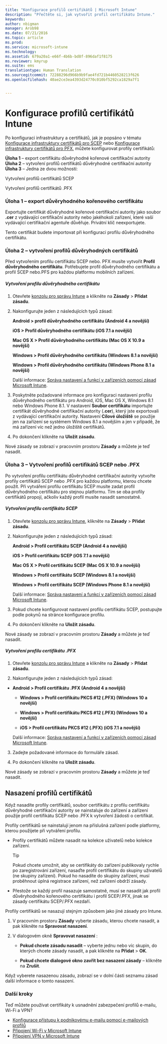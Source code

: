 ```yaml
---
title: "Konfigurace profilů certifikátů | Microsoft Intune"
description: "Přečtěte si, jak vytvořit profil certifikátu Intune."
keywords: 
author: nbigman
manager: Arob98
ms.date: 07/21/2016
ms.topic: article
ms.prod: 
ms.service: microsoft-intune
ms.technology: 
ms.assetid: 679a20a1-e66f-4b6b-bd8f-896daf1f8175
ms.reviewer: kmyrup
ms.suite: ems
translationtype: Human Translation
ms.sourcegitcommit: 72288296d966b9b9fae4fd721b4460528213f626
ms.openlocfilehash: 40ae2ce3ea4393d24770c010bf5292ca1829a7f1


---
```


# Konfigurace profilů certifikátů Intune
Po konfiguraci infrastruktury a certifikátů, jak je popsáno v tématu [Konfigurace infrastruktury certifikátů pro SCEP](configure-certificate-infrastructure-for-scep.md) nebo [Konfigurace infrastruktury certifikátů pro PFX](configure-certificate-infrastructure-for-pfx.md), můžete konfigurovat profily certifikátů:

**Úloha 1** – export certifikátu důvěryhodné kořenové certifikační autority **Úloha 2** – vytvoření profilů certifikátů důvěryhodné certifikační autority **Úloha 3** – Jedna ze dvou možností:

Vytvoření profilů certifikátů SCEP

Vytvoření profilů certifikátů .PFX

### Úloha 1 – export důvěryhodného kořenového certifikátu
Exportujte certifikát důvěryhodné kořenové certifikační autority jako soubor **.cer** z vydávající certifikační autority nebo jakéhokoli zařízení, které vaší vydávající certifikační agentuře důvěřuje. Privátní klíč neexportujete.

Tento certifikát budete importovat při konfiguraci profilu důvěryhodného certifikátu.

### Úloha 2 – vytvoření profilů důvěryhodných certifikátů
Před vytvořením profilu certifikátu SCEP nebo. PFX musíte vytvořit **Profil důvěryhodného certifikátu**. Potřebujete profil důvěryhodného certifikátu a profil SCEP nebo.PFS pro každou platformu mobilních zařízení.

##### Vytvoření profilu důvěryhodného certifikátu

1.  Otevřete [konzolu pro správu Intune](https://manage.microsoft.com) a klikněte na **Zásady** &gt; **Přidat zásadu**.

2.  Nakonfigurujte jeden z následujících typů zásad:

    **Android &gt; profil důvěryhodného certifikátu (Android 4 a novější)**

    **iOS &gt; Profil důvěryhodného certifikátu (iOS 7.1 a novější)**

    **Mac OS X &gt; Profil důvěryhodného certifikátu (Mac OS X 10.9 a novější)**

    **Windows &gt; Profil důvěryhodného certifikátu (Windows 8.1 a novější)**

    **Windows &gt; Profil důvěryhodného certifikátu (Windows Phone 8.1 a novější)**

    Další informace: [Správa nastavení a funkcí v zařízeních pomocí zásad Microsoft Intune](manage-settings-and-features-on-your-devices-with-microsoft-intune-policies.md).

3.  Poskytněte požadované informace pro konfiguraci nastavení profilu důvěryhodného certifikátu pro Android, iOS, Mac OS X, Windows 8.1 nebo Windows Phone 8.1. V nastavení **Soubor certifikátu** importujte certifikát důvěryhodné certifikační autority (**.cer**), který jste exportovali z vydávající certifikační autority. Nastavení **Cílové úložiště** se použije jen na zařízení se systémem Windows 8.1 a novějším a jen v případě, že má zařízení víc než jedno úložiště certifikátů.


4.  Po dokončení klikněte na **Uložit zásadu**.

Nové zásady se zobrazí v pracovním prostoru **Zásady** a můžete je teď nasadit.

### Úloha 3 – Vytvoření profilů certifikátů SCEP nebo .PFX
Po vytvoření profilu certifikátu důvěryhodné certifikační autority vytvořte profily certifikátů SCEP nebo .PFX pro každou platformu, kterou chcete použít. Při vytváření profilu certifikátu SCEP musíte zadat profil důvěryhodného certifikátu pro stejnou platformu. Tím se oba profily certifikátů propojí, ačkoliv každý profil musíte nasadit samostatně.

##### Vytvoření profilu certifikátu SCEP

1.  Otevřete [konzolu pro správu Intune](https://manage.microsoft.com), klikněte na **Zásady** &gt; **Přidat zásadu**.

2.  Nakonfigurujte jeden z následujících typů zásad:

    **Android &gt; Profil certifikátu SCEP (Android 4 a novější)**

    **iOS &gt; Profil certifikátu SCEP (iOS 7.1 a novější)**

    **Mac OS X &gt; Profil certifikátu SCEP (Mac OS X 10.9 a novější)**

    **Windows &gt; Profil certifikátu SCEP (Windows 8.1 a novější)**

    **Windows &gt; Profil certifikátu SCEP (Windows Phone 8.1 a novější)**

    Další informace: [Správa nastavení a funkcí v zařízeních pomocí zásad Microsoft Intune](manage-settings-and-features-on-your-devices-with-microsoft-intune-policies.md).

3.  Pokud chcete konfigurovat nastavení profilu certifikátu SCEP, postupujte podle pokynů na stránce konfigurace profilu.

4.  Po dokončení klikněte na **Uložit zásadu**.

Nové zásady se zobrazí v pracovním prostoru **Zásady** a můžete je teď nasadit.

##### Vytvoření profilu certifikátu .PFX

1.  Otevřete [konzolu pro správu Intune](https://manage.microsoft.com) a klikněte na **Zásady** &gt; **Přidat zásadu**.

2.  Nakonfigurujte jeden z následujících typů zásad:



-   **Android &gt; Profil certifikátu .PFX (Android 4 a novější)**

    -   **Windows &gt; Profil certifikátu PKCS #12 (.PFX)  (Windows 10 a novější)**

    -   **Windows &gt; Profil certifikátu PKCS #12 (.PFX)  (Windows 10 a novější)**

    -    **iOS > Profil certifikátu PKCS #12 (.PFX) (iOS 7.1 a novější)**    

    Další informace: [Správa nastavení a funkcí v zařízeních pomocí zásad Microsoft Intune](manage-settings-and-features-on-your-devices-with-microsoft-intune-policies.md).

3.  Zadejte požadované informace do formuláře zásad.

4.  Po dokončení klikněte na **Uložit zásadu**.

Nové zásady se zobrazí v pracovním prostoru **Zásady** a můžete je teď nasadit.

## Nasazení profilů certifikátů
Když nasadíte profily certifikátů, soubor certifikátu z profilu certifikátu důvěryhodné certifikační autority se nainstaluje do zařízení a zařízení použije profil certifikátu SCEP nebo .PFX k vytvoření žádosti o certifikát.

Profily certifikátů se nainstalují jenom na příslušná zařízení podle platformy, kterou použijete při vytváření profilu.

-   Profily certifikátů můžete nasadit na kolekce uživatelů nebo kolekce zařízení.

    > [!TIP]
    > Pokud chcete umožnit, aby se certifikáty do zařízení publikovaly rychle po zaregistrování zařízení, nasaďte profil certifikátu do skupiny uživatelů (ne skupiny zařízení). Pokud ho nasadíte do skupiny zařízení, musí proběhnout úplná registrace zařízení, než zařízení obdrží zásady.

-   Přestože se každý profil nasazuje samostatně, musí se nasadit jak profil důvěryhodného kořenového certifikátu i profil SCEP/.PFX, jinak se zásady certifikátu SCEP/.PFX nezdaří.

Profily certifikátů se nasazují stejným způsobem jako jiné zásady pro Intune.

1.  V pracovním prostoru **Zásady** vyberte zásadu, kterou chcete nasadit, a pak klikněte na **Spravovat nasazení**.

2.  V dialogovém okně **Spravovat nasazení** :

    -   **Pokud chcete zásadu nasadit** – vyberte jednu nebo víc skupin, do kterých chcete zásady nasadit, a pak klikněte na **Přidat** &gt; **OK**.

    -   **Pokud chcete dialogové okno zavřít bez nasazení zásady** – klikněte na **Zrušit**.

Když vyberete nasazenou zásadu, zobrazí se v dolní části seznamu zásad další informace o tomto nasazení.
###  Další kroky

Teď můžete používat certifikáty k usnadnění zabezpečení profilů e-mailu, Wi-Fi a VPN?

-  [Konfigurace přístupu k podnikovému e-mailu pomocí e-mailových profilů](configure-access-to-corporate-email-using-email-profiles-with-Microsoft-Intune.md)
-  [Připojení Wi-Fi v Microsoft Intune](wi-fi-connections-in-microsoft-intune.md)
-  [Připojení VPN v Microsoft Intune](vpn-connections-in-microsoft-intune.md)



<!--HONumber=Jul16_HO3-->


